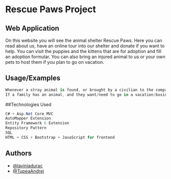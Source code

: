 
# Rescue Paws Project
## Web Application

On this website you will see the animal shelter Rescue Paws.
Here you can read about us, have an online tour into our shelter and donate if you want to help. You can visit the puppies and the kittens that are for adoption and fill an adoption formular. 
You can also bring an injured animal to us or your own pets to host them if you plan to go on vacation.


## Usage/Examples

```csharp
Whenever a stray animal is found, or brought by a civilian to the company it will be housed there, taken care of, added to a database to keep track of health , care etc.  And after "healing" they will be put up for adoption.
If a family has an animal, and they want/need to go in a vacation/business trip and they cannot take it with them, then the animal can be kept at our shelter for a set period of time until they come back.
```


##Technologies Used
```csharp
C# + Asp.Net Core MVC
AutoMapper Extension
Entity Framework 6 Extension
Repository Pattern
SQL
HTML + CSS + Bootstrap + JavaScript for frontend
```


## Authors

- [@laviniadurac](https://github.com/laviniadurac)
- [@TupeaAndrei](https://github.com/TupeaAndrei)

